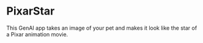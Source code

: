 # PixarStar
This GenAI app takes an image of your pet and makes it look like the star of a Pixar animation movie. 
